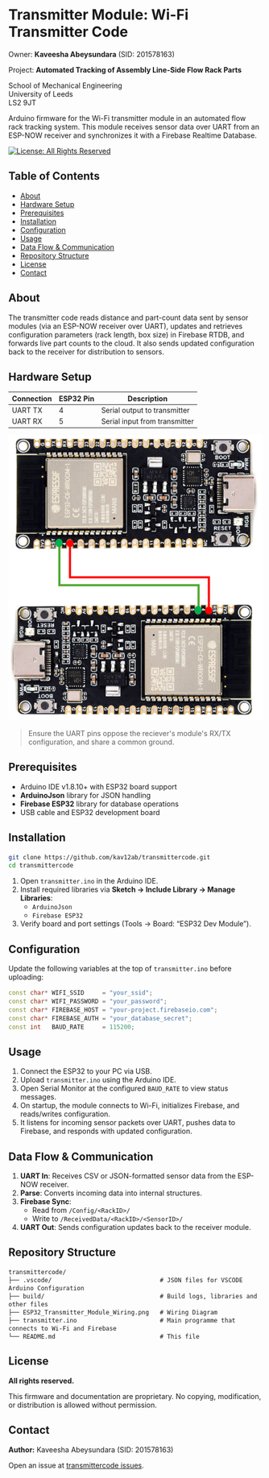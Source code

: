 # Transmitter Module: Wi-Fi Transmitter Code

Owner: **Kaveesha Abeysundara** (SID: 201578163)    

Project: **Automated Tracking of Assembly Line-Side Flow Rack Parts**   

School of Mechanical Engineering   
University of Leeds  
LS2 9JT

Arduino firmware for the Wi-Fi transmitter module in an automated flow rack tracking system. This module receives sensor data over UART from an ESP-NOW receiver and synchronizes it with a Firebase Realtime Database.

[![License: All Rights Reserved](https://img.shields.io/badge/License-All%20Rights%20Reserved-red.svg)](LICENSE.md) <!-- Optional: You can create a LICENSE.md file -->

## Table of Contents

- [About](#about)
- [Hardware Setup](#hardware-setup)
- [Prerequisites](#prerequisites)
- [Installation](#installation)
- [Configuration](#configuration)
- [Usage](#usage)
- [Data Flow & Communication](#data-flow--communication)
- [Repository Structure](#repository-structure)
- [License](#license)
- [Contact](#contact)

## About

The transmitter code reads distance and part-count data sent by sensor modules (via an ESP-NOW receiver over UART), updates and retrieves configuration parameters (rack length, box size) in Firebase RTDB, and forwards live part counts to the cloud. It also sends updated configuration back to the receiver for distribution to sensors.

## Hardware Setup

| Connection       | ESP32 Pin | Description                    |
|------------------|-----------|--------------------------------|
| UART TX          | 4         | Serial output to transmitter   |
| UART RX          | 5         | Serial input from transmitter  |

![ESP32-C6 and VL53L1X Wiring Diagram](ESP32_Transmitter_Module_Wiring.png)  

> Ensure the UART pins oppose the reciever's module's RX/TX configuration, and share a common ground.

## Prerequisites

- Arduino IDE v1.8.10+ with ESP32 board support
- **ArduinoJson** library for JSON handling
- **Firebase ESP32** library for database operations
- USB cable and ESP32 development board

## Installation

```bash
git clone https://github.com/kav12ab/transmittercode.git
cd transmittercode
```

1. Open `transmitter.ino` in the Arduino IDE.
2. Install required libraries via **Sketch → Include Library → Manage Libraries**:
   - `ArduinoJson`
   - `Firebase ESP32`
3. Verify board and port settings (Tools → Board: “ESP32 Dev Module”).

## Configuration

Update the following variables at the top of `transmitter.ino` before uploading:

```cpp
const char* WIFI_SSID     = "your_ssid";
const char* WIFI_PASSWORD = "your_password";
const char* FIREBASE_HOST = "your-project.firebaseio.com";
const char* FIREBASE_AUTH = "your_database_secret";
const int   BAUD_RATE     = 115200;
```

## Usage

1. Connect the ESP32 to your PC via USB.
2. Upload `transmitter.ino` using the Arduino IDE.
3. Open Serial Monitor at the configured `BAUD_RATE` to view status messages.
4. On startup, the module connects to Wi-Fi, initializes Firebase, and reads/writes configuration.
5. It listens for incoming sensor packets over UART, pushes data to Firebase, and responds with updated configuration.

## Data Flow & Communication

1. **UART In**: Receives CSV or JSON-formatted sensor data from the ESP-NOW receiver.
2. **Parse**: Converts incoming data into internal structures.
3. **Firebase Sync**:
   - Read from `/Config/<RackID>/`
   - Write to `/ReceivedData/<RackID>/<SensorID>/`
4. **UART Out**: Sends configuration updates back to the receiver module.

## Repository Structure

```plaintext
transmittercode/
├── .vscode/                              # JSON files for VSCODE Arduino Configuration
├── build/                                # Build logs, libraries and other files
├── ESP32_Transmitter_Module_Wiring.png   # Wiring Diagram
├── transmitter.ino                       # Main programme that connects to Wi-Fi and Firebase
└── README.md                             # This file
```

## License

**All rights reserved.**

This firmware and documentation are proprietary. No copying, modification, or distribution is allowed without permission.

## Contact

**Author:** Kaveesha Abeysundara (SID: 201578163)  


Open an issue at [transmittercode issues](https://github.com/kav12ab/transmittercode/issues).


